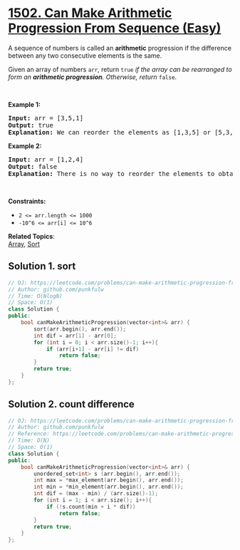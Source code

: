 # [1502. Can Make Arithmetic Progression From Sequence (Easy)](https://leetcode.com/problems/can-make-arithmetic-progression-from-sequence/)

<p>A sequence of numbers is called an <b>arithmetic</b> progression if the difference between any two consecutive elements is the same.</p>

<p>Given an array of numbers <code>arr</code>, return <code>true</code> <em>if the array can be rearranged to form an <b>arithmetic progression</b>. Otherwise, return</em> <code>false</code>.</p>

<p>&nbsp;</p>
<p><strong>Example 1:</strong></p>

<pre><strong>Input:</strong> arr = [3,5,1]
<strong>Output:</strong> true
<strong>Explanation: </strong>We can reorder the elements as [1,3,5] or [5,3,1] with differences 2 and -2 respectively, between each consecutive elements.
</pre>

<p><strong>Example 2:</strong></p>

<pre><strong>Input:</strong> arr = [1,2,4]
<strong>Output:</strong> false
<strong>Explanation: </strong>There is no way to reorder the elements to obtain an arithmetic progression.
</pre>

<p>&nbsp;</p>
<p><strong>Constraints:</strong></p>

<ul>
	<li><code>2 &lt;= arr.length &lt;= 1000</code></li>
	<li><code>-10^6 &lt;= arr[i] &lt;= 10^6</code></li>
</ul>

**Related Topics**:  
[Array](https://leetcode.com/tag/array/), [Sort](https://leetcode.com/tag/sort/)

## Solution 1. sort

```cpp
// OJ: https://leetcode.com/problems/can-make-arithmetic-progression-from-sequence/
// Author: github.com/punkfulw
// Time: O(NlogN)
// Space: O(1)
class Solution {
public:
    bool canMakeArithmeticProgression(vector<int>& arr) {
        sort(arr.begin(), arr.end());
        int dif = arr[1] - arr[0];
        for (int i = 0; i < arr.size()-1; i++){
            if (arr[i+1] - arr[i] != dif)
                return false;
        }
        return true;
    }
};
```

## Solution 2. count difference

```cpp
// OJ: https://leetcode.com/problems/can-make-arithmetic-progression-from-sequence/
// Author: github.com/punkfulw
// Reference: https://leetcode.com/problems/can-make-arithmetic-progression-from-sequence/discuss/722307/C%2B%2B-oror-Without-Sort-oror-Set-oror-Easy-to-understand
// Time: O(N)
// Space: O(1)
class Solution {
public:
    bool canMakeArithmeticProgression(vector<int>& arr) {
        unordered_set<int> s (arr.begin(), arr.end());
        int max = *max_element(arr.begin(), arr.end());
        int min = *min_element(arr.begin(), arr.end());
        int dif = (max - min) / (arr.size()-1);
        for (int i = 1; i < arr.size(); i++){
            if (!s.count(min + i * dif))
                return false;
        }
        return true;
    }
};

```
